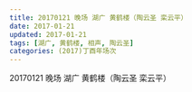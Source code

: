 ```yaml
---
title: 20170121 晚场 湖广 黄鹤楼（陶云圣 栾云平）
date: 2017-01-21
updated: 2017-01-21
tags: [湖广, 黄鹤楼, 相声, 陶云圣] 
categories: (2017)丁酉年场次 
---
```

20170121 晚场 湖广 黄鹤楼（陶云圣 栾云平）